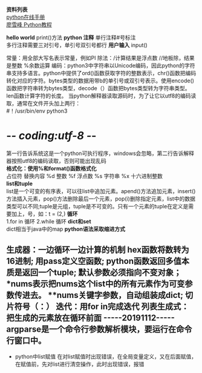 **资料列表**  
[python在线手册](http://docs.pythontab.com)   
[廖雪峰 Python教程](https://www.liaoxuefeng.com/wiki/1016959663602400/1017032074151456)

**hello world**
print()方法
**python 注释**
单行注释#号标注  
多行注释需要三对引号，单引号双引号都行
**用户输入**
input()

常量：用全部大写名表示常量，例如PI
除法：/计算结果是浮点数 //地板除，结果是整数  %余数运算 
编码：python3中字符串以Unicode编码，因此python的字符串支持多语言。python中提供了ord()函数获取字符的整数表示，chr()函数把编码转化对应的字符。bytes类型的数据用带b的单引号或双引号表示。使用encode()函数把字符串转为bytes类型，decode（）函数把bytes类型转为字符串类型。len函数计算字符的长度。
当python解释器读取源码时，为了让它以utf8的编码读取，通常在文件开头加上两行：  
#！/usr/bin/env python3  
# -*- coding:utf-8 -*-  
第一行告诉系统这是一个python可执行程序，windows会忽略，第二行告诉解释器按照utf8的编码读取，否则可能出现乱码  
**格式化：使用%和format()函数格式化**  
占位符	替换内容
%d	整数
%f	浮点数
%s	字符串
%x	十六进制整数  
**list和tuple**  
list是一个可变的有序表，可以往list中追加元素。apend()方法追加元素，insert()方法插入元素，pop()方法删除最后一个元素，pop(i)删除指定元素，list中的数据类型可以不同;tuple是元组，tuple是不可变的。只有一个元素的tuple在定义是需要加上，号，如：t = (2,)
**循环**  
1.for in 循环
2.while 循环
**dict和set**  
dict相当于java中的map
**python语法采取缩进方式**

生成器：一边循环一边计算的机制
hex函数将数转为16进制;
用pass定义空函数;
python函数返回多值本质是返回一个tuple;
默认参数必须指向不变对象；
*nums表示把nums这个list中的所有元素作为可变参数传进去。
**nums关键字参数，自动组装成dict;
切片符号（：）
迭代：用for in完成迭代
列表生成式：把生成的元素放在循环前面
-----20191112-----
argparse是一个命令行参数解析模块，要运行在命令行窗口中。
------------------
+ python中list赋值
在对list赋值时出现错误，在全局变量定义，又在后面赋值，在赋值前，先对list进行清空操作，此时出现错误，报错